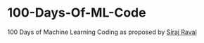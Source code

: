# 100-Days-Of-ML-Code

100 Days of Machine Learning Coding as proposed by [Siraj Raval](https://github.com/llSourcell)
